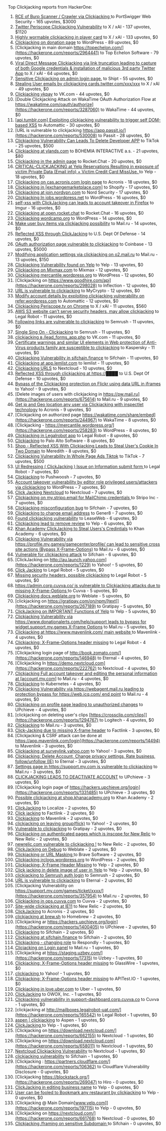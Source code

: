 Top Clickjacking reports from HackerOne:

1. [RCE of Burp  Scanner / Crawler via Clickjacking ](https://hackerone.com/reports/1274695) to PortSwigger Web Security - 165 upvotes, $3000
2. [Twitter Periscope Clickjacking Vulnerability](https://hackerone.com/reports/591432) to X / xAI - 137 upvotes, $1120
3. [Highly wormable clickjacking in player card](https://hackerone.com/reports/85624) to X / xAI - 133 upvotes, $0
4. [Clickjacking on donation page](https://hackerone.com/reports/921709) to WordPress - 89 upvotes, $0
5. [Clickjacking in main domain https://topechelon.com/](https://hackerone.com/reports/2964441) to Top Echelon Software - 79 upvotes, $0
6. [Viral Direct Message Clickjacking via link truncation leading to capture of both Google credentials & installation of malicious 3rd party Twitter App](https://hackerone.com/reports/643274) to X / xAI - 64 upvotes, $0
7. [Sensitive Clickjacking on admin login page.](https://hackerone.com/reports/389145) to Shipt - 55 upvotes, $0
8. [Stealing User emails by clickjacking cards.twitter.com/xxx/xxx](https://hackerone.com/reports/154963) to X / xAI - 49 upvotes, $0
9. [Clickjacking vkpay](https://hackerone.com/reports/374817) to VK.com - 44 upvotes, $0
10. [Double Clickjacking Attack on WakaTime OAuth Authorization Flow at https://wakatime.com/oauth/authorize](https://hackerone.com/reports/3287060) to WakaTime - 44 upvotes, $0
11. [[api.tumblr.com] Exploiting clickjacking vulnerability to trigger self DOM-based XSS](https://hackerone.com/reports/953579) to Automattic - 30 upvotes, $0
12. [URL is vulnerable to clickjacking  https://app.passit.io/](https://hackerone.com/reports/530008) to Passit - 28 upvotes, $0
13. [Clickjacking Vulnerability Can Leads To Delete Developer APP](https://hackerone.com/reports/1416612) to TikTok - 25 upvotes, $500
14. [Clickjacking at ylands.com](https://hackerone.com/reports/405342) to BOHEMIA INTERACTIVE a.s. - 21 upvotes, $80
15. [Clickjacking in the admin page](https://hackerone.com/reports/728004) to Rocket.Chat - 20 upvotes, $0
16. [CRITICAL-CLICKJACKING at Yelp Reservations Resulting in exposure of victim Private Data (Email info) + Victim Credit Card MissUse. ](https://hackerone.com/reports/355859) to Yelp - 18 upvotes, $0
17. [Clickjacking on cas.acronis.com login page](https://hackerone.com/reports/971234) to Acronis - 18 upvotes, $0
18. [Clickjacking in [exchangemarketplace.com]](https://hackerone.com/reports/658217) to Shopify - 17 upvotes, $0
19. [Clickjacking at join.nordvpn.com](https://hackerone.com/reports/765955) to Nord Security - 17 upvotes, $0
20. [Clickjacking In jobs.wordpress.net](https://hackerone.com/reports/223024) to WordPress - 16 upvotes, $0
21. [self-xss with ClickJacking can leads to account takeover in Firefox](https://hackerone.com/reports/892289) to Imgur - 16 upvotes, $0
22. [Clickjacking at open.rocket.chat](https://hackerone.com/reports/1584034) to Rocket.Chat - 16 upvotes, $0
23. [Clickjacking wordcamp.org](https://hackerone.com/reports/230581) to WordPress - 14 upvotes, $0
24. [Make user buy items via clickjacking possibility](https://hackerone.com/reports/471967) to Mail.ru - 14 upvotes, $0
25. [Reflected XSS through ClickJacking](https://hackerone.com/reports/1171403) to U.S. Dept Of Defense - 14 upvotes, $0
26. [OAuth authorization page vulnerable to clickjacking](https://hackerone.com/reports/65825) to Coinbase - 13 upvotes, $5000
27. [Modifying application settings via clickjacking on o2.mail.ru](https://hackerone.com/reports/355774) to Mail.ru - 13 upvotes, $150
28. [Clickjacking Vulnerability found on Yelp](https://hackerone.com/reports/214087) to Yelp - 13 upvotes, $0
29. [Clickjacking on Mixmax.com](https://hackerone.com/reports/234713) to Mixmax - 12 upvotes, $0
30. [Clickjacking mercantile.wordpress.org](https://hackerone.com/reports/264125) to WordPress - 12 upvotes, $0
31. [Clickjacking on https://www.goodhire.com/api](https://hackerone.com/reports/298028) to Inflection - 12 upvotes, $0
32. [URL is vulnerable to clickjacking](https://hackerone.com/reports/712376) to MyCrypto - 12 upvotes, $0
33. [Modify account details by exploiting clickjacking vulnerability on refer.wordpress.com](https://hackerone.com/reports/765355) to Automattic - 12 upvotes, $0
34. [Clickjacking Periscope.tv on Chrome](https://hackerone.com/reports/198622) to X / xAI - 11 upvotes, $560
35. [AWS S3 website can't serve security headers, may allow clickjacking](https://hackerone.com/reports/149572) to Legal Robot - 11 upvotes, $0
36. [Following links are vulnerable to clickjacking](https://hackerone.com/reports/289246) to Semrush - 11 upvotes, $0
37. [Single Sing On - Clickjacking](https://hackerone.com/reports/299009) to Semrush - 11 upvotes, $0
38. [clickjacking в /lead_forms_app.php](https://hackerone.com/reports/294334) to VK.com - 11 upvotes, $0
39. [Certificate warnings and similar UI elements in Web protection of Anti-Virus products family are susceptible to clickjacking](https://hackerone.com/reports/463695) to Kaspersky - 11 upvotes, $0
40. [Clickjacking Vulnerability in sifchain.finance](https://hackerone.com/reports/1185949) to Sifchain - 11 upvotes, $0
41. [Clickjacking at  app.lemlist.com](https://hackerone.com/reports/1574017) to lemlist - 11 upvotes, $0
42. [Clickjacking URLS](https://hackerone.com/reports/1039805) to Nextcloud - 10 upvotes, $0
43. [Reflected XSS through clickjacking at https://████](https://hackerone.com/reports/1149144) to U.S. Dept Of Defense - 10 upvotes, $0
44. [Bypass of the Clickjacking protection on Flickr using data URL in iframes](https://hackerone.com/reports/7264) to Yahoo! - 9 upvotes, $0
45. [Delete images of users  with clickjacking in https://pw.mail.ru](https://hackerone.com/reports/675614) to Mail.ru - 9 upvotes, $0
46. [Get ip and Geo location any user via Clickjacking with inspectlet technology](https://hackerone.com/reports/998555) to Acronis - 9 upvotes, $0
47. [Clickjacking on authorized page https://wakatime.com/share/embed](https://hackerone.com/reports/244967) to WakaTime - 8 upvotes, $0
48. [Clickjacking - https://mercantile.wordpress.org/](https://hackerone.com/reports/258283) to WordPress - 8 upvotes, $0
49. [Clickjacking in Legalrobot app](https://hackerone.com/reports/270454) to Legal Robot - 8 upvotes, $0
50. [ Clickjacking](https://hackerone.com/reports/688546) to Palo Alto Software - 8 upvotes, $0
51. [Shop - Reflected  XSS  With  Clickjacking Leads to Steal User's Cookie  In Two Domain](https://hackerone.com/reports/1221942) to Meredith - 8 upvotes, $0
52. [Clickjacking Vulnerability In Whole Page Ads Tiktok](https://hackerone.com/reports/1418857) to TikTok - 7 upvotes, $500
53. [UI Redressing ( ClickJacking ) Issue on Information submit form ](https://hackerone.com/reports/163753) to Legal Robot - 7 upvotes, $0
54. [Clickjacking](https://hackerone.com/reports/200419) to Pushwoosh - 7 upvotes, $0
55. [Account takeover vulnerability by editor role privileged users/attackers via clickjacking](https://hackerone.com/reports/388254) to WordPress - 7 upvotes, $0
56. [Click Jacking Nextcloud](https://hackerone.com/reports/347782) to Nextcloud - 7 upvotes, $0
57. [Clickjacking on my.stripo.email for MailChimp credentials ](https://hackerone.com/reports/737625) to Stripo Inc - 7 upvotes, $0
58. [Clickjacking misconfiguration bug](https://hackerone.com/reports/1176104) to Sifchain - 7 upvotes, $0
59. [Clickjacking to change email address](https://hackerone.com/reports/783191) to Gener8 - 7 upvotes, $0
60. [Found clickjacking vulnerability](https://hackerone.com/reports/119828) to LeaseWeb - 6 upvotes, $0
61. [Clickjacking lead to remove review](https://hackerone.com/reports/965141) to Yelp - 6 upvotes, $0
62. [Khan Academy ClickJacking to Steal Users's Credintials](https://hackerone.com/reports/639682) to Khan Academy - 6 upvotes, $0
63. [Clickjacking Vulnerability via https://profile.my.games/gamecenter/profile/ can lead to sensitive cross site actions (Bypass X-Frame-Options)](https://hackerone.com/reports/974090) to Mail.ru - 6 upvotes, $0
64. [Vulnerable for clickjacking attack](https://hackerone.com/reports/1188639) to Sifchain - 6 upvotes, $0
65. [ClickJacking on http://au.launch.yahoo.com](https://hackerone.com/reports/1229) to Yahoo! - 5 upvotes, $0
66. [Click Jacking](https://hackerone.com/reports/163888) to Legal Robot - 5 upvotes, $0
67. [Missing security headers, possible clickjacking](https://hackerone.com/reports/64645) to Legal Robot - 5 upvotes, $0
68. [https://admin.corp.cuvva.co/ is vulnerable to Clickjacking attacks due to missing X-Frame-Options ](https://hackerone.com/reports/231434) to Cuvva - 5 upvotes, $0
69. [Clickjacking docs.weblate.org](https://hackerone.com/reports/223391) to Weblate - 5 upvotes, $0
70. [clickjacking on https://gratipay.com/on/npm/[text]](https://hackerone.com/reports/267189) to Gratipay - 5 upvotes, $0
71. [ClickJacking on IMPORTANT Functions of Yelp](https://hackerone.com/reports/305128) to Yelp - 5 upvotes, $0
72. [Clickjacking Vulnerability via https://www.donationalerts.com/help/support leads to bypass for widget.support.my.games X-Frame Options](https://hackerone.com/reports/1027192) to Mail.ru - 5 upvotes, $0
73. [Clickjacking at https://www.mavenlink.com/ main website ](https://hackerone.com/reports/14631) to Mavenlink - 4 upvotes, $0
74. [Clickjacking: X-Frame-Options header missing](https://hackerone.com/reports/163646) to Legal Robot - 4 upvotes, $0
75. [Clickjacking login page of http://book.zomato.com/](https://hackerone.com/reports/146948) to Eternal - 4 upvotes, $0
76. [Clickjacking In https://demo.nextcloud.com](https://hackerone.com/reports/222762) to Nextcloud - 4 upvotes, $0
77. [Clickjacking Full account takeover and editing the personal information at [account.my.com]](https://hackerone.com/reports/261652) to Mail.ru - 4 upvotes, $0
78. [Clickjacking](https://hackerone.com/reports/832593) to Kubernetes - 4 upvotes, $0
79. [Clickjacking Vulnerability via https://webagent.mail.ru leading to protection bypass for https://web.icq.com/ end point](https://hackerone.com/reports/918923) to Mail.ru - 4 upvotes, $0
80. [Clickjacking on profile page leading to unauthorized changes](https://hackerone.com/reports/1198907) to UPchieve - 4 upvotes, $0
81. [clickjacking on deleting user's clips [https://crossclip.com/clips]](https://hackerone.com/reports/1294767) to Logitech - 4 upvotes, $0
82. [Clickjacking](https://hackerone.com/reports/8724) to Mail.ru - 3 upvotes, $0
83. [Click-Jacking due to missing X-frame header](https://hackerone.com/reports/17664) to Factlink - 3 upvotes, $0
84. [Clickjacking & CSRF attack can be done at https://app.mavenlink.com/login](https://hackerone.com/reports/14494) to Mavenlink - 3 upvotes, $0
85. [Clickjacking at surveylink.yahoo.com](https://hackerone.com/reports/3578) to Yahoo! - 3 upvotes, $0
86. [Clickjacking: Delete Account, Change privacy settings, Rate business, follow/unfollow (IE)](https://hackerone.com/reports/338569) to Eternal - 3 upvotes, $0
87. [Settings page in https://support.my.com is vulnerable to clickjacking](https://hackerone.com/reports/667400) to Mail.ru - 3 upvotes, $0
88. [CLICKJACKING LEADS TO DEACTIVATE ACCOUNT](https://hackerone.com/reports/1301113) to UPchieve - 3 upvotes, $0
89. [Clickjacking login page of https://hackers.upchieve.org/login](https://hackerone.com/reports/1331485) to UPchieve - 3 upvotes, $0
90. [Possible clickjacking at shop.khanacademy.org](https://hackerone.com/reports/6370) to Khan Academy - 2 upvotes, $0
91. [ClickJacking](https://hackerone.com/reports/7862) to Localize - 2 upvotes, $0
92. [Click jacking](https://hackerone.com/reports/13550) to Factlink - 2 upvotes, $0
93. [Clickjacking](https://hackerone.com/reports/21110) to Mavenlink - 2 upvotes, $0
94. [clickjacking on leaving group(flick)](https://hackerone.com/reports/7745) to Yahoo! - 2 upvotes, $0
95. [Vulnerable to clickjacking](https://hackerone.com/reports/123782) to Gratipay - 2 upvotes, $0
96. [Clickjacking on authenticated pages which is inscope for New Relic](https://hackerone.com/reports/128645) to New Relic - 2 upvotes, $0
97. [newrelic.com vulnerable to clickjacking !](https://hackerone.com/reports/123126) to New Relic - 2 upvotes, $0
98. [ClickJacking on Debug](https://hackerone.com/reports/225555) to Weblate - 2 upvotes, $0
99. [Clickjacking or URL Masking ](https://hackerone.com/reports/204198) to Brave Software - 2 upvotes, $0
100. [Clickjacking irclogs.wordpress.org](https://hackerone.com/reports/267075) to WordPress - 2 upvotes, $0
101. [Clickjacking: X-Frame Header Missing](https://hackerone.com/reports/168358) to Yelp - 2 upvotes, $0
102. [Click jacking in delete image of user in Yelp](https://hackerone.com/reports/201848) to Yelp - 2 upvotes, $0
103. [clickjacking to Semrush auth login](https://hackerone.com/reports/318295) to Semrush - 2 upvotes, $0
104. [URL is vulnerable to clickjacking](https://hackerone.com/reports/337219) to Eternal - 2 upvotes, $0
105. [Clickjacking Vulnerability on https://support.my.com/games/ticket/xxxx/](https://hackerone.com/reports/357954) to Mail.ru - 2 upvotes, $0
106. [Clickjacking in ops.cuvva.com](https://hackerone.com/reports/583624) to Cuvva - 2 upvotes, $0
107. [Site-wide clickjacking at IE11](https://hackerone.com/reports/614947) to New Relic - 2 upvotes, $0
108. [ClickJacking](https://hackerone.com/reports/947690) to Acronis - 2 upvotes, $0
109. [clickjacking at  brew.sh](https://hackerone.com/reports/1245972) to Homebrew - 2 upvotes, $0
110. [Clickjacking ar https://hackers.upchieve.org/login](https://hackerone.com/reports/1400405) to UPchieve - 2 upvotes, $0
111. [Clickjacking](https://hackerone.com/reports/1206138) to Sifchain - 2 upvotes, $0
112. [	 Clickjacking at sifchain.finance](https://hackerone.com/reports/1212595) to Sifchain - 2 upvotes, $0
113. [Clickjacking - changing role](https://hackerone.com/reports/7924) to Respondly - 1 upvotes, $0
114. [Clicjacking on Login panel](https://hackerone.com/reports/8459) to Mail.ru - 1 upvotes, $0
115. [Clickjacking at https://staging.uzbey.com/](https://hackerone.com/reports/17315) to Uzbey - 1 upvotes, $0
116. [Clickjacking: X-Frame-Options header missing](https://hackerone.com/reports/27594) to GlassWire - 1 upvotes, $0
117. [clickjacking ](https://hackerone.com/reports/1207) to Yahoo! - 1 upvotes, $0
118. [Clickjacking: X-Frame-Options header missing](https://hackerone.com/reports/129650) to APITest.IO - 1 upvotes, $0
119. [Clickjacking in love.uber.com](https://hackerone.com/reports/137152) to Uber - 1 upvotes, $0
120. [ClickJacking](https://hackerone.com/reports/183127) to OWOX, Inc. - 1 upvotes, $0
121. [Clickjacking vulnerability in support-dashboard.corp.cuvva.co](https://hackerone.com/reports/231694) to Cuvva - 1 upvotes, $0
122. [clickjacking at http://mailboxes.legalrobot-uat.com/](https://hackerone.com/reports/165542) to Legal Robot - 1 upvotes, $0
123. [aspen | clickjacking](https://hackerone.com/reports/272387) to Aspen - 1 upvotes, $0
124. [ClickJacking ](https://hackerone.com/reports/179839) to Yelp - 1 upvotes, $0
125. [Clickjacking on https://download.nextcloud.com/](https://hackerone.com/reports/662155) to Nextcloud - 1 upvotes, $0
126. [Clickjacking on https://download.nextcloud.com](https://hackerone.com/reports/658011) to Nextcloud - 1 upvotes, $0
127. [Nextcloud Clickjacking Vulnerability](https://hackerone.com/reports/710996) to Nextcloud - 1 upvotes, $0
128. [clickjacking vulnerability](https://hackerone.com/reports/1199904) to Sifchain - 1 upvotes, $0
129. [Clickjacking : https://partners.cloudflare.com/](https://hackerone.com/reports/106362) to Cloudflare Vulnerability Disclosure - 0 upvotes, $0
130. [Clickjacking https://blockstack.org/](https://hackerone.com/reports/269047) to Hiro - 0 upvotes, $0
131. [ClickJacking in editing business name](https://hackerone.com/reports/227837) to Yelp - 0 upvotes, $0
132. [User can be fooled to Bookmark any restaurant by clickjacking](https://hackerone.com/reports/228295) to Yelp - 0 upvotes, $0
133. [Clickjacking @ Main Domain[www.yelp.com]](https://hackerone.com/reports/197115) to Yelp - 0 upvotes, $0
134. [Clickjacking on https://nextcloud.com/](https://hackerone.com/reports/661768) to Nextcloud - 0 upvotes, $0
135. [Clickjacking /framing on sensitive Subdomain ](https://hackerone.com/reports/1195209) to Sifchain - 0 upvotes, $0
